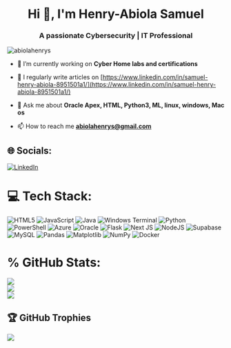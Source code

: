 <h1 align="center">Hi 👋, I'm Henry-Abiola Samuel</h1>
<h3 align="center">A passionate Cybersecurity | IT Professional</h3>

<p align="left"> <img src="https://komarev.com/ghpvc/?username=abiolahenrys&label=Profile%20views&color=0e75b6&style=flat" alt="abiolahenrys" /> </p>

- 🔭 I’m currently working on **Cyber Home labs and certifications**

- 📝 I regularly write articles on [https://www.linkedin.com/in/samuel-henry-abiola-8951501a1/](https://www.linkedin.com/in/samuel-henry-abiola-8951501a1/)

- 💬 Ask me about **Oracle Apex, HTML, Python3, ML, linux, windows, Mac os**

- 📫 How to reach me **abiolahenrys@gmail.com**


## 🌐 Socials:
[![LinkedIn](https://img.shields.io/badge/LinkedIn-%230077B5.svg?logo=linkedin&logoColor=white)](https://linkedin.com/in/samuel-henry-abiola) 

# 💻 Tech Stack:
![HTML5](https://img.shields.io/badge/html5-%23E34F26.svg?style=for-the-badge&logo=html5&logoColor=white) ![JavaScript](https://img.shields.io/badge/javascript-%23323330.svg?style=for-the-badge&logo=javascript&logoColor=%23F7DF1E) ![Java](https://img.shields.io/badge/java-%23ED8B00.svg?style=for-the-badge&logo=openjdk&logoColor=white) ![Windows Terminal](https://img.shields.io/badge/Windows%20Terminal-%234D4D4D.svg?style=for-the-badge&logo=windows-terminal&logoColor=white) ![Python](https://img.shields.io/badge/python-3670A0?style=for-the-badge&logo=python&logoColor=ffdd54) ![PowerShell](https://img.shields.io/badge/PowerShell-%235391FE.svg?style=for-the-badge&logo=powershell&logoColor=white) ![Azure](https://img.shields.io/badge/azure-%230072C6.svg?style=for-the-badge&logo=microsoftazure&logoColor=white) ![Oracle](https://img.shields.io/badge/Oracle-F80000?style=for-the-badge&logo=oracle&logoColor=white) ![Flask](https://img.shields.io/badge/flask-%23000.svg?style=for-the-badge&logo=flask&logoColor=white) ![Next JS](https://img.shields.io/badge/Next-black?style=for-the-badge&logo=next.js&logoColor=white) ![NodeJS](https://img.shields.io/badge/node.js-6DA55F?style=for-the-badge&logo=node.js&logoColor=white) ![Supabase](https://img.shields.io/badge/Supabase-3ECF8E?style=for-the-badge&logo=supabase&logoColor=white) ![MySQL](https://img.shields.io/badge/mysql-4479A1.svg?style=for-the-badge&logo=mysql&logoColor=white) ![Pandas](https://img.shields.io/badge/pandas-%23150458.svg?style=for-the-badge&logo=pandas&logoColor=white) ![Matplotlib](https://img.shields.io/badge/Matplotlib-%23ffffff.svg?style=for-the-badge&logo=Matplotlib&logoColor=black) ![NumPy](https://img.shields.io/badge/numpy-%23013243.svg?style=for-the-badge&logo=numpy&logoColor=white) ![Docker](https://img.shields.io/badge/docker-%230db7ed.svg?style=for-the-badge&logo=docker&logoColor=white)
# % GitHub Stats:
![](https://github-readme-stats.vercel.app/api?username=abiolahenrys&theme=default&hide_border=false&include_all_commits=true&count_private=true)<br/>
![](https://nirzak-streak-stats.vercel.app/?user=abiolahenrys&theme=default&hide_border=false)<br/>
![](https://github-readme-stats.vercel.app/api/top-langs/?username=abiolahenrys&theme=default&hide_border=false&include_all_commits=true&count_private=true&layout=compact)

## 🏆 GitHub Trophies
![](https://github-profile-trophy.vercel.app/?username=abiolahenrys&theme=default&no-frame=true&no-bg=false&margin-w=4)

<!-- Proudly created with GPRM ( https://gprm.itsvg.in ) -->
